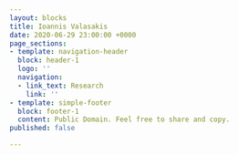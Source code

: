 ```yaml
---
layout: blocks
title: Ioannis Valasakis
date: 2020-06-29 23:00:00 +0000
page_sections:
- template: navigation-header
  block: header-1
  logo: ''
  navigation:
  - link_text: Research
    link: ''
- template: simple-footer
  block: footer-1
  content: Public Domain. Feel free to share and copy.
published: false

---
```

